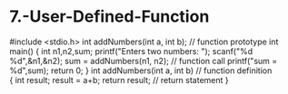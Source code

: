 # 7.-User-Defined-Function
#include <stdio.h>
int addNumbers(int a, int b);         // function prototype
int main()
{
int n1,n2,sum;
printf("Enters two numbers: ");
scanf("%d %d",&n1,&n2);
sum = addNumbers(n1, n2);        // function call
printf("sum = %d",sum);
return 0;
}
int addNumbers(int a, int b)         // function definition   
{
int result;
result = a+b;
return result;                  // return statement
}
